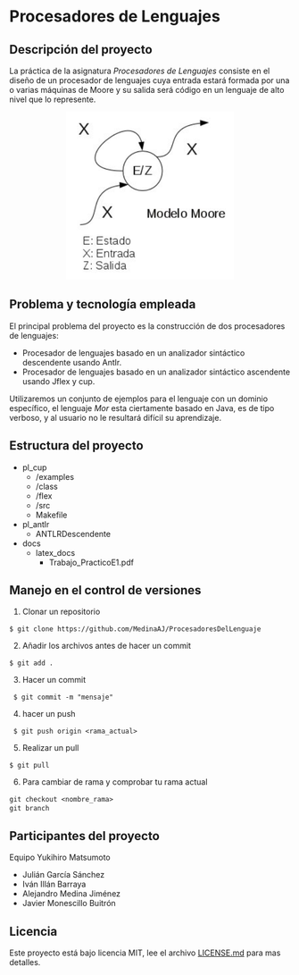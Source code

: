 # Procesadores de Lenguajes

## Descripción del proyecto

La práctica de la asignatura *Procesadores de Lenguajes* consiste en el diseño de un procesador de lenguajes cuya entrada estará formada por una o varias máquinas de Moore y su salida será código en un lenguaje de alto nivel que lo represente.


<p align="center">
  <img width="300" height="300" src="https://github.com/MedinaAJ/ProcesadoresDelLenguaje/blob/master/docs/latex_docs/img/Modelo-moore.jpg">
</p>

## Problema y tecnología empleada

El principal problema del proyecto es la construcción de dos procesadores de lenguajes:
  * Procesador de lenguajes basado en un analizador sintáctico descendente usando Antlr.
  * Procesador de lenguajes basado en un analizador sintáctico ascendente usando Jflex y cup.

Utilizaremos un conjunto de ejemplos para el lenguaje con un dominio específico, el lenguaje *Mor* esta ciertamente basado en Java, es de tipo verboso, y al usuario no le resultará difícil su aprendizaje.

## Estructura del proyecto

* pl_cup
  * /examples
  * /class
  * /flex
  * /src
  * Makefile
* pl_antlr
   * ANTLRDescendente
* docs
  * latex_docs
    * Trabajo_PracticoE1.pdf


## Manejo en el control de versiones
1) Clonar un repositorio
```
$ git clone https://github.com/MedinaAJ/ProcesadoresDelLenguaje
```
2) Añadir los archivos antes de hacer un commit
```
$ git add .
```
3) Hacer un commit 
```
 $ git commit -m "mensaje"
```
4) hacer un push
```
 $ git push origin <rama_actual>
```
5) Realizar un pull
```
$ git pull
```
6) Para cambiar de rama y comprobar tu rama actual
```
git checkout <nombre_rama>
git branch
```
  
## Participantes del proyecto
Equipo Yukihiro Matsumoto

* Julián García Sánchez
* Iván Illán Barraya
* Alejandro Medina Jiménez
* Javier Monescillo Buitrón

## Licencia
Este proyecto está bajo licencia MIT, lee el archivo [LICENSE.md](LICENSE.md) para mas detalles.



